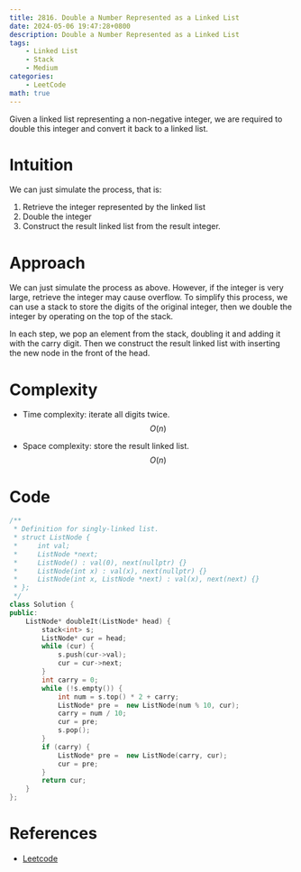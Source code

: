 ```yaml
---
title: 2816. Double a Number Represented as a Linked List
date: 2024-05-06 19:47:28+0800
description: Double a Number Represented as a Linked List
tags: 
    - Linked List
    - Stack
    - Medium
categories:
    - LeetCode
math: true
---
```


Given a linked list representing a non-negative integer, we are required to double this integer and convert it back to a linked list.

# Intuition
We can just simulate the process, that is:

1. Retrieve the integer represented by the linked list
2. Double the integer
3. Construct the result linked list from the result integer.

# Approach
We can just simulate the process as above. However, if the integer is very large, retrieve the integer may cause overflow. To simplify this process, we can use a stack to store the digits of the original integer, then we double the integer by operating on the top of the stack.

In each step, we pop an element from the stack, doubling it and adding it with the carry digit. Then we construct the result linked list with inserting the new node in the front of the head.


# Complexity

- Time complexity: iterate all digits twice.
$$O(n)$$

- Space complexity: store the result linked list.
$$O(n)$$

# Code

```c++
/**
 * Definition for singly-linked list.
 * struct ListNode {
 *     int val;
 *     ListNode *next;
 *     ListNode() : val(0), next(nullptr) {}
 *     ListNode(int x) : val(x), next(nullptr) {}
 *     ListNode(int x, ListNode *next) : val(x), next(next) {}
 * };
 */
class Solution {
public:
    ListNode* doubleIt(ListNode* head) {
        stack<int> s;
        ListNode* cur = head;
        while (cur) {
            s.push(cur->val);
            cur = cur->next;
        }
        int carry = 0;
        while (!s.empty()) {
            int num = s.top() * 2 + carry;
            ListNode* pre =  new ListNode(num % 10, cur);
            carry = num / 10;
            cur = pre;
            s.pop();
        }
        if (carry) {
            ListNode* pre =  new ListNode(carry, cur);
            cur = pre;
        }
        return cur;
    }
};
```

# References
- [Leetcode](https://leetcode.com/problems/double-a-number-represented-as-a-linked-list/description)
